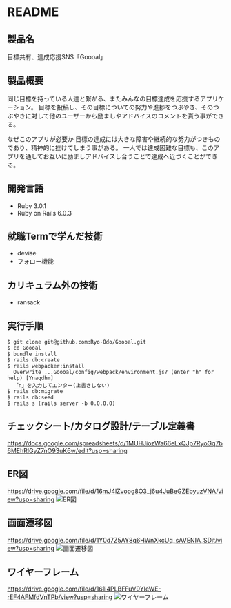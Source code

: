# README
## 製品名
目標共有、達成応援SNS「Goooal」

## 製品概要
同じ目標を持っている人達と繋がる、またみんなの目標達成を応援するアプリケーション。
目標を投稿し、その目標についての努力や進捗をつぶやき、そのつぶやきに対して他のユーザーから励ましやアドバイスのコメントを貰う事ができる。

なぜこのアプリが必要か
目標の達成には大きな障害や継続的な努力がつきものであり、精神的に挫けてしまう事がある。
一人では達成困難な目標も、このアプリを通してお互いに励ましアドバイスし合うことで達成へ近づくことができる。

## 開発言語
- Ruby 3.0.1
- Ruby on Rails 6.0.3

## 就職Termで学んだ技術
- devise
- フォロー機能

## カリキュラム外の技術
- ransack

## 実行手順
```
$ git clone git@github.com:Ryo-Odo/Goooal.git
$ cd Goooal
$ bundle install
$ rails db:create
$ rails webpacker:install
  Overwrite ...Goooal/config/webpack/environment.js? (enter "h" for help) [Ynaqdhm]
  「n」を入力してエンター(上書きしない)
$ rails db:migrate
$ rails db:seed
$ rails s (rails server -b 0.0.0.0)
```

## チェックシート/カタログ設計/テーブル定義書
https://docs.google.com/spreadsheets/d/1MUHJiozWa66eLxQJp7RyoGq7b6MEhRlGyZ7nO93uK6w/edit?usp=sharing

## ER図
https://drive.google.com/file/d/16mJ4lZvopg8O3_j6u4JuBeGZEbyuzVNA/view?usp=sharing
![ER図](https://user-images.githubusercontent.com/89906223/145669486-9d414cdd-461f-4a5b-ad99-f1db0491c57c.png)

## 画面遷移図
https://drive.google.com/file/d/1Y0d7Z5AY8q6HWnXkcUq_sAVENIA_SDit/view?usp=sharing
![画面遷移図](https://user-images.githubusercontent.com/89906223/145669489-da1e9d3b-95f4-4a38-9762-ed472985094f.png)


## ワイヤーフレーム
https://drive.google.com/file/d/161i4PLBFFuV9YIeWE-rEF4AFMfdVnTPb/view?usp=sharing
![ワイヤーフレーム](https://user-images.githubusercontent.com/89906223/145669488-28e7f5af-e9e4-4537-9a52-43ba8cc25722.png)
